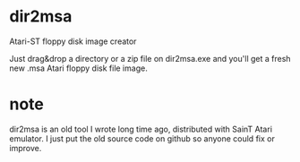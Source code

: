 # dir2msa
Atari-ST floppy disk image creator

Just drag&drop a directory or a zip file on dir2msa.exe and you'll get a fresh new .msa Atari floppy disk file image.

# note
dir2msa is an old tool I wrote long time ago, distributed with SainT Atari emulator. I just put the old source code on github so anyone could fix or improve.
